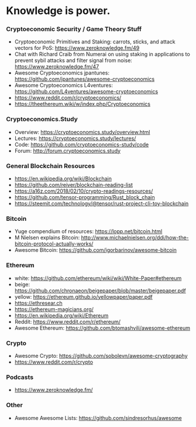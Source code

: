 # Knowledge is power.

### Cryptoeconomic Security / Game Theory Stuff
- Cryptoeconomic Primitives and Staking: carrots, sticks, and attack vectors for PoS: https://www.zeroknowledge.fm/49
- Chat with Richard Craib from Numerai on using staking in applications to prevent sybil attacks and filter signal from noise: https://www.zeroknowledge.fm/47
- Awesome Cryptoeconomics jpantunes: https://github.com/jpantunes/awesome-cryptoeconomics
- Awesome Cryptoeconomics L4ventures: https://github.com/L4ventures/awesome-cryptoeconomics
- https://www.reddit.com/r/cryptoeconomics/
- https://theethereum.wiki/w/index.php/Cryptoeconomics

### Cryptoeconomics.Study
- Overview: https://cryptoeconomics.study/overview.html
- Lectures: https://cryptoeconomics.study/lectures/
- Code: https://github.com/cryptoeconomics-study/code
- Forum: http://forum.cryptoeconomics.study

### General Blockchain Resources
- https://en.wikipedia.org/wiki/Blockchain
- https://github.com/reiver/blockchain-reading-list
- https://a16z.com/2018/02/10/crypto-readings-resources/
- https://github.com/tensor-programming/Rust_block_chain
- https://steemit.com/technology/@tensor/rust-project-cli-toy-blockchain

### Bitcoin
- Yuge compendium of resources: https://lopp.net/bitcoin.html
- M Nielsen explains Bitcoin: http://www.michaelnielsen.org/ddi/how-the-bitcoin-protocol-actually-works/
- Awesome Bitcoin: https://github.com/igorbarinov/awesome-bitcoin

### Ethereum
- white: https://github.com/ethereum/wiki/wiki/White-Paper#ethereum
- beige: https://github.com/chronaeon/beigepaper/blob/master/beigepaper.pdf
- yellow: https://ethereum.github.io/yellowpaper/paper.pdf
- https://ethresear.ch
- https://ethereum-magicians.org/
- https://en.wikipedia.org/wiki/Ethereum
- Reddit: https://www.reddit.com/r/ethereum/
- Awesome Ethereum: https://github.com/btomashvili/awesome-ethereum

### Crypto
- Awesome Crypto: https://github.com/sobolevn/awesome-cryptography
- https://www.reddit.com/r/crypto

### Podcasts
- https://www.zeroknowledge.fm/

### Other
- Awesome Awesome Lists: https://github.com/sindresorhus/awesome
